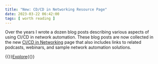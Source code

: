 ```yaml
---
title: "New: CD/CD in Networking Resource Page"
date: 2023-03-22 06:42:00
tags: [ worth reading ]
---
```

Over the years I wrote a dozen blog posts describing various aspects of using CI/CD in network automation. These blog posts are now collected in the new [CI/CD in Networking](/series/cicd.html) page that also includes links to related podcasts, webinars, and sample network automation solutions.

{{<jump>}}[Explore](/series/cicd.html){{</jump>}}